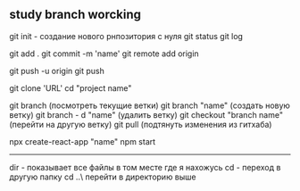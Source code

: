 ## study branch worcking

git init - создание нового рнпозитория с нуля
git status
git log

git add .
git commit -m 'name'
git remote add origin

git push -u origin
git push

git clone 'URL'
cd "project name"

git branch (посмотреть текущие ветки)
git branch "name" (создать новую ветку)
git branch - d "name" (удалить ветку)
git checkout "branch name" (перейти на другую ветку)
git pull (подтянуть изменения из гитхаба)

npx create-react-app "name"
npm start

---

dir - показывает все файлы в том месте где я нахожусь
cd - переход в другую папку
cd ..\ перейти в директорию выше

